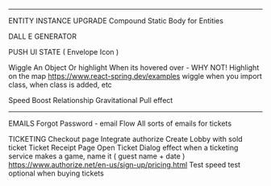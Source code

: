 
---

ENTITY INSTANCE UPGRADE
  Compound Static Body for Entities

DALL E GENERATOR

PUSH UI STATE ( Envelope Icon )

Wiggle An Object Or highlight When its hovered over - WHY NOT!
Highlight on the map
https://www.react-spring.dev/examples wiggle when you import class, when class is added, etc

Speed Boost Relationship
Gravitational Pull effect

---

EMAILS
  Forgot Password - email Flow
  All sorts of emails for tickets

TICKETING
  Checkout page
    Integrate authorize
    Create Lobby with sold ticket
  Ticket Receipt Page
  Open Ticket Dialog effect
  when a ticketing service makes a game, name it ( guest name + date )
  https://www.authorize.net/en-us/sign-up/pricing.html
  Test speed test optional when buying tickets 